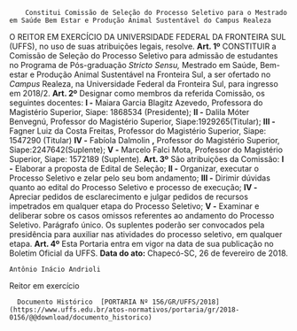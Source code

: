         Constitui Comissão de Seleção do Processo Seletivo para o Mestrado em Saúde Bem Estar e Produção Animal Sustentável do Campus Realeza  

 O REITOR EM EXERCÍCIO DA UNIVERSIDADE FEDERAL DA FRONTEIRA SUL (UFFS), no uso de suas atribuições legais, resolve.   **Art. 1º** CONSTITUIR a Comissão de Seleção do Processo Seletivo para admissão de estudantes no Programa de Pós-graduação *Stricto Sensu,* Mestrado em Saúde, Bem-estar e Produção Animal Sustentável na Fronteira Sul, a ser ofertado no *Campus* Realeza, na Universidade Federal da Fronteira Sul, para ingresso em 2018/2.   **Art. 2º** Designar como membros da referida Comissão, os seguintes docentes: **I -** Maiara Garcia Blagitz Azevedo, Professora do Magistério Superior, Siape: 1868534 (Presidente); **II -** Dalila Móter Benvegnú, Professor do Magistério Superior, Siape:1929265(Titular); **III -** Fagner Luiz da Costa Freitas, Professor do Magistério Superior, Siape: 1547290 (Titular) **IV -** Fabíola Dalmolin **,** Professor do Magistério Superior, Siape:2247642(Suplente); **V -** Marcelo Falci Mota, Professor do Magistério Superior, Siape: 1572189 (Suplente).   **Art. 3º** São atribuições da Comissão: **I -** Elaborar a proposta de Edital de Seleção; **II -** Organizar, executar o Processo Seletivo e zelar pelo seu bom andamento; **III -** Dirimir dúvidas quanto ao edital do Processo Seletivo e processo de execução; **IV -** Apreciar pedidos de esclarecimento e julgar pedidos de recursos impetrados em qualquer etapa do Processo Seletivo; **V -** Examinar e deliberar sobre os casos omissos referentes ao andamento do Processo Seletivo. Parágrafo único. Os suplentes poderão ser convocados pela presidência para auxiliar nas atividades do processo seletivo, em qualquer etapa.   **Art. 4º** Esta Portaria entra em vigor na data de sua publicação no Boletim Oficial da UFFS.      **Data do ato:** Chapecó-SC, 26 de fevereiro de 2018.   
 

    Antônio Inácio Andrioli   
 Reitor em exercício 

      Documento Histórico  [PORTARIA Nº 156/GR/UFFS/2018](https://www.uffs.edu.br/atos-normativos/portaria/gr/2018-0156/@@download/documento_historico)     
      